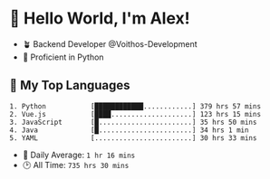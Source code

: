 # 👋 Hello World, I'm Alex!

- 🪴 Backend Developer @Voithos-Development
- 🐍 Proficient in Python

## 💚 My Top Languages
```
1. Python           [████████████............] 379 hrs 57 mins
2. Vue.js           [████....................] 123 hrs 15 mins
3. JavaScript       [█.......................] 35 hrs 50 mins
4. Java             [█.......................] 34 hrs 1 min
5. YAML             [........................] 30 hrs 33 mins
```
- 💪 Daily Average: `1 hr 16 mins`
- 🕑 All Time: `735 hrs 30 mins`